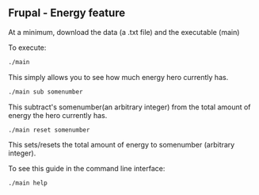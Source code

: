 ## Frupal - Energy feature

At a minimum, download the data (a .txt file) and the executable (main) 

To execute:

```bash
./main
```
This simply allows you to see how much energy hero currently has.

```bash
./main sub somenumber
```
This subtract's somenumber(an arbitrary integer) from the total amount of energy the hero currently has.

```bash
./main reset somenumber
```
This sets/resets the total amount of energy to somenumber (arbitrary integer).

To see this guide in the command line interface:

```bash
./main help
```
